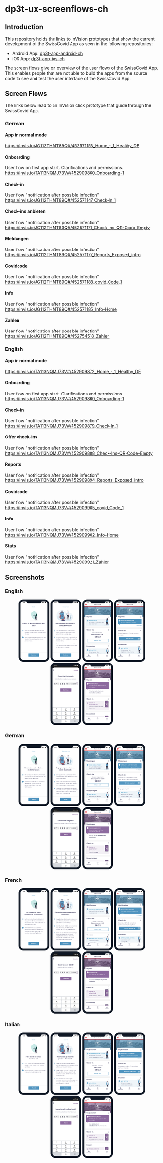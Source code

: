 # dp3t-ux-screenflows-ch

## Introduction
This repository holds the links to InVision prototypes that show the current development of the SwissCovid App as seen in the following repositories:
* Android App: [dp3t-app-android-ch](https://github.com/DP-3T/dp3t-app-android-ch)
* iOS App: [dp3t-app-ios-ch](https://github.com/DP-3T/dp3t-app-ios-ch)

The screen flows give on overview of the user flows of the SwissCovid App. This enables people that are not able to build the apps from the source code to see and test the user interface of the SwissCovid App.

## Screen Flows
The links below lead to an InVision click prototype that guide through the SwissCovid App.
### German
#### App in normal mode
https://invis.io/JG112THMT89Q#/452571153_Home_-_1_Healthy_DE

#### Onboarding
User flow on first app start. Clarifications and permissions.
https://invis.io/TA113NQMJ73V#/452909860_Onboarding-1

#### Check-in
User flow "notification after possible infection"
https://invis.io/JG112THMT89Q#/452571147_Check-In_1

#### Check-ins anbieten
User flow "notification after possible infection"
https://invis.io/JG112THMT89Q#/452571171_Check-Ins-QR-Code-Empty

#### Meldungen
User flow "notification after possible infection"
https://invis.io/JG112THMT89Q#/452571177_Reports_Exposed_intro

#### Covidcode
User flow "notification after possible infection"
https://invis.io/JG112THMT89Q#/452571188_covid_Code_1

#### Info
User flow "notification after possible infection"
https://invis.io/JG112THMT89Q#/452571185_Info-Home

#### Zahlen
User flow "notification after possible infection"
https://invis.io/JG112THMT89Q#/452754518_Zahlen

### English
#### App in normal mode
https://invis.io/TA113NQMJ73V#/452909872_Home_-_1_Healthy_DE

#### Onboarding
User flow on first app start. Clarifications and permissions.
https://invis.io/TA113NQMJ73V#/452909860_Onboarding-1

#### Check-in
User flow "notification after possible infection"
https://invis.io/TA113NQMJ73V#/452909879_Check-In_1

#### Offer check-ins
User flow "notification after possible infection"
https://invis.io/TA113NQMJ73V#/452909888_Check-Ins-QR-Code-Empty

#### Reports
User flow "notification after possible infection"
https://invis.io/TA113NQMJ73V#/452909894_Reports_Exposed_intro

#### Covidcode
User flow "notification after possible infection"
https://invis.io/TA113NQMJ73V#/452909905_covid_Code_1

#### Info
User flow "notification after possible infection"
https://invis.io/TA113NQMJ73V#/452909902_Info-Home

#### Stats
User flow "notification after possible infection"
https://invis.io/TA113NQMJ73V#/452909921_Zahlen


## Screenshots
### English
<p align="center">
<img src="screenshots/EN/01-check-in-dark-en@2x.png" width="20%">
<img src="screenshots/EN/02-bluetooth-dark-en@2x.png" width="20%">
<img src="screenshots/EN/03-homescreen-dark-en@2x.png" width="20%">
<img src="screenshots/EN/04-homescreen-meldung-dark-en@2x.png" width="20%">
<img src="screenshots/EN/05-covidcode-dark-en@2x.png" width="20%">
<img src="screenshots/EN/06-positiv-dark-en@2x.png" width="20%">
</p>

### German
<p align="center">
<img src="screenshots/DE/01-check-in-dark-de@2x.png" width="20%">
<img src="screenshots/DE/02-bluetooth-dark-de@2x.png" width="20%">
<img src="screenshots/DE/03-homescreen-dark-de@2x.png" width="20%">
<img src="screenshots/DE/04-homescreen-meldung-dark-de@2x.png" width="20%">
<img src="screenshots/DE/05-covidcode-dark-de@2x.png" width="20%">
<img src="screenshots/DE/06-positiv-dark-de@2x.png" width="20%">
</p>

### French
<p align="center">
<img src="screenshots/FR/01-check-in-dark-fr@2x.png" width="20%">
<img src="screenshots/FR/02-bluetooth-dark-fr@2x.png" width="20%">
<img src="screenshots/FR/03-homescreen-dark-fr@2x.png" width="20%">
<img src="screenshots/FR/04-homescreen-meldung-dark-fr@2x.png" width="20%">
<img src="screenshots/FR/05-covidcode-dark-fr@2x.png" width="20%">
<img src="screenshots/FR/06-positiv-dark-fr@2x.png" width="20%">
</p>

### Italian
<p align="center">
<img src="screenshots/IT/01-check-in-dark-it@2x.png" width="20%">
<img src="screenshots/IT/02-bluetooth-dark-it@2x.png" width="20%">
<img src="screenshots/IT/03-homescreen-dark-it@2x.png" width="20%">
<img src="screenshots/IT/04-homescreen-meldung-dark-it@2x.png" width="20%">
<img src="screenshots/IT/05-covidcode-dark-it@2x.png" width="20%">
<img src="screenshots/IT/06-positiv-dark-it@2x.png" width="20%">
</p>
